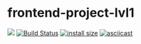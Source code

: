 # frontend-project-lvl1

<a href="https://codeclimate.com/github/easymikey/frontend-project-lvl1/maintainability"><img src="https://api.codeclimate.com/v1/badges/bbacee2ad63205461ccb/maintainability" /></a>
[![Build Status](https://travis-ci.org/easymikey/frontend-project-lvl1.svg?branch=master)](https://travis-ci.org/easymikey/frontend-project-lvl1)
[![install size](https://packagephobia.now.sh/badge?p=easyoxygen@2.4.0)](https://packagephobia.now.sh/result?p=easyoxygen@2.4.0)
[![asciicast](https://asciinema.org/a/261448.svg)](https://asciinema.org/a/261448)
